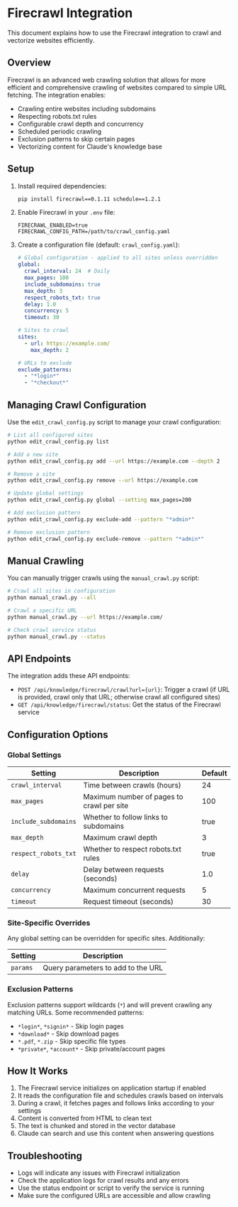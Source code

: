 # Firecrawl Integration

This document explains how to use the Firecrawl integration to crawl and vectorize websites efficiently.

## Overview

Firecrawl is an advanced web crawling solution that allows for more efficient and comprehensive crawling of websites compared to simple URL fetching. The integration enables:

- Crawling entire websites including subdomains
- Respecting robots.txt rules
- Configurable crawl depth and concurrency
- Scheduled periodic crawling
- Exclusion patterns to skip certain pages
- Vectorizing content for Claude's knowledge base

## Setup

1. Install required dependencies:
   ```bash
   pip install firecrawl==0.1.11 schedule==1.2.1
   ```

2. Enable Firecrawl in your `.env` file:
   ```
   FIRECRAWL_ENABLED=true
   FIRECRAWL_CONFIG_PATH=/path/to/crawl_config.yaml
   ```

3. Create a configuration file (default: `crawl_config.yaml`):
   ```yaml
   # Global configuration - applied to all sites unless overridden
   global:
     crawl_interval: 24  # Daily
     max_pages: 100
     include_subdomains: true
     max_depth: 3
     respect_robots_txt: true
     delay: 1.0
     concurrency: 5
     timeout: 30

   # Sites to crawl
   sites:
     - url: https://example.com/
       max_depth: 2

   # URLs to exclude
   exclude_patterns:
     - "*login*"
     - "*checkout*"
   ```

## Managing Crawl Configuration

Use the `edit_crawl_config.py` script to manage your crawl configuration:

```bash
# List all configured sites
python edit_crawl_config.py list

# Add a new site
python edit_crawl_config.py add --url https://example.com --depth 2

# Remove a site
python edit_crawl_config.py remove --url https://example.com

# Update global settings
python edit_crawl_config.py global --setting max_pages=200

# Add exclusion pattern
python edit_crawl_config.py exclude-add --pattern "*admin*"

# Remove exclusion pattern
python edit_crawl_config.py exclude-remove --pattern "*admin*"
```

## Manual Crawling

You can manually trigger crawls using the `manual_crawl.py` script:

```bash
# Crawl all sites in configuration
python manual_crawl.py --all

# Crawl a specific URL
python manual_crawl.py --url https://example.com/

# Check crawl service status
python manual_crawl.py --status
```

## API Endpoints

The integration adds these API endpoints:

- `POST /api/knowledge/firecrawl/crawl?url={url}`: Trigger a crawl (if URL is provided, crawl only that URL; otherwise crawl all configured sites)
- `GET /api/knowledge/firecrawl/status`: Get the status of the Firecrawl service

## Configuration Options

### Global Settings

| Setting | Description | Default |
|---------|-------------|---------|
| `crawl_interval` | Time between crawls (hours) | 24 |
| `max_pages` | Maximum number of pages to crawl per site | 100 |
| `include_subdomains` | Whether to follow links to subdomains | true |
| `max_depth` | Maximum crawl depth | 3 |
| `respect_robots_txt` | Whether to respect robots.txt rules | true |
| `delay` | Delay between requests (seconds) | 1.0 |
| `concurrency` | Maximum concurrent requests | 5 |
| `timeout` | Request timeout (seconds) | 30 |

### Site-Specific Overrides

Any global setting can be overridden for specific sites. Additionally:

| Setting | Description |
|---------|-------------|
| `params` | Query parameters to add to the URL |

### Exclusion Patterns

Exclusion patterns support wildcards (`*`) and will prevent crawling any matching URLs. Some recommended patterns:

- `*login*`, `*signin*` - Skip login pages
- `*download*` - Skip download pages
- `*.pdf`, `*.zip` - Skip specific file types
- `*private*`, `*account*` - Skip private/account pages

## How It Works

1. The Firecrawl service initializes on application startup if enabled
2. It reads the configuration file and schedules crawls based on intervals
3. During a crawl, it fetches pages and follows links according to your settings
4. Content is converted from HTML to clean text
5. The text is chunked and stored in the vector database
6. Claude can search and use this content when answering questions

## Troubleshooting

- Logs will indicate any issues with Firecrawl initialization
- Check the application logs for crawl results and any errors
- Use the status endpoint or script to verify the service is running
- Make sure the configured URLs are accessible and allow crawling
